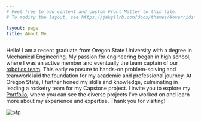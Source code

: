 ```yaml
---
# Feel free to add content and custom Front Matter to this file.
# To modify the layout, see https://jekyllrb.com/docs/themes/#overriding-theme-defaults

layout: page
title: About Me
---
```


Hello! I am a recent graduate from Oregon State University with a degree in Mechanical Engineering. My passion for engineering began in high school, where I was an active member and eventually the team captain of our [robotics team](https://www.pigmice.com/). This early exposure to hands-on problem-solving and teamwork laid the foundation for my academic and professional journey. At Oregon State, I further honed my skills and knowledge, culminating in leading a rocketry team for my Capstone project. I invite you to explore my [Portfolio](/portfolio), where you can see the diverse projects I've worked on and learn more about my experience and expertise. Thank you for visiting!

![pfp](/assets/CirclePfP_Forward_Small.png "credit @gabetzeo on instagram")

